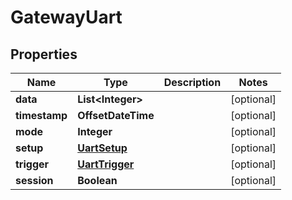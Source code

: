 

# GatewayUart


## Properties

| Name | Type | Description | Notes |
|------------ | ------------- | ------------- | -------------|
|**data** | **List&lt;Integer&gt;** |  |  [optional] |
|**timestamp** | **OffsetDateTime** |  |  [optional] |
|**mode** | **Integer** |  |  [optional] |
|**setup** | [**UartSetup**](UartSetup.md) |  |  [optional] |
|**trigger** | [**UartTrigger**](UartTrigger.md) |  |  [optional] |
|**session** | **Boolean** |  |  [optional] |



